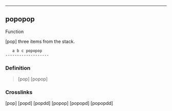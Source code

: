 ------------------------------------------------------------------------

## popopop

Function

[pop] three items from the stack.

       a b c popopop
    -------------------

### Definition

> [pop] [popop]

### Crosslinks

[pop]
[popd]
[popdd]
[popop]
[popopd]
[popopdd]

